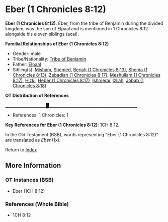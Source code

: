 # Eber (1 Chronicles 8:12)
**Eber (1 Chronicles 8:12)**. 
Eber, from the tribe of Benjamin during the divided kingdom, was the son of Elpaal and is mentioned in 1 Chronicles 8:12 alongside his eleven siblings (acai). 




**Familial Relationships of Eber (1 Chronicles 8:12)**


* Gender: male
* Tribe/Nationality: [Tribe of Benjamin](../../../groups/md/acai/Benjamin.md)
* Father: [Elpaal](Elpaal.md)
* Sibling(s): [Misham](Misham.md), [Shemed](Shemed.md), [Beriah (1 Chronicles 8:13)](Beriah.3.md), [Shema (1 Chronicles 8:13)](Shema.3.md), [Zebadiah (1 Chronicles 8:17)](Zebadiah.2.md), [Meshullam (1 Chronicles 8:17)](Meshullam.4.md), [Hizki](Hizki.md), [Heber (1 Chronicles 8:17)](Heber.4.md), [Ishmerai](Ishmerai.md), [Izliah](Izliah.md), [Jobab (1 Chronicles 8:18)](Jobab.5.md)


**OT Distribution of References**

▁▁▁▁▁▁▁▁▁▁▁▁█▁▁▁▁▁▁▁▁▁▁▁▁▁▁▁▁▁▁▁▁▁▁▁▁▁▁
* References: 1 Chronicles: 1



**Key References for Eber (1 Chronicles 8:12)**: 
1CH 8:12. 


In the Old Testament (BSB), words representing “Eber (1 Chronicles 8:12)” are translated as 
*Eber* (1x). 




Return to [Index](00-Index.md)

## More Information

### OT Instances (BSB)

* Eber (1CH 8:12)



### References (Whole Bible)

* 1CH 8:12



